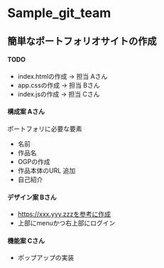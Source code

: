 # Sample_git_team 

## 簡単なポートフォリオサイトの作成

#### TODO

* index.htmlの作成 -> 担当 Aさん
* app.cssの作成 -> 担当 Bさん
* index.jsの作成 -> 担当 Cさん 

#### 構成案 Aさん

ポートフォリに必要な要素

- 名前
- 作品名
- OGPの作成
- 作品本体のURL 追加
- 自己紹介

#### デザイン案 Bさん 

- https://xxx.yyy.zzzを参考に作成
- 上部にmenuかつ右上部にログイン

#### 機能案 Cさん

- ポップアップの実装
